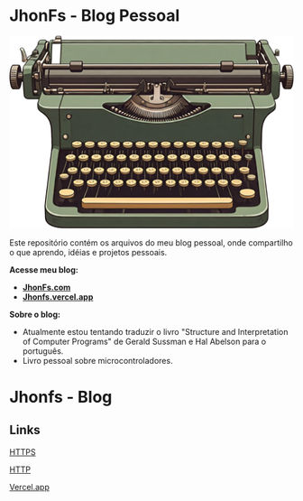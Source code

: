 # JhonFs - Blog Pessoal
![Logo do JhonFs](https://github.com/Jhonatafs/Jhonfs/blob/main/img/typewriter.png)

Este repositório contém os arquivos do meu blog pessoal, onde compartilho o que aprendo, idéias e projetos pessoais.

**Acesse meu blog:**
* **[JhonFs.com](https://JhonFs.com)**
* **[Jhonfs.vercel.app](https://Jhonfs.vercel.app)**

**Sobre o blog:**
* Atualmente estou tentando traduzir o livro "Structure and Interpretation of Computer Programs" de Gerald Sussman e Hal Abelson para o português.
* Livro pessoal sobre microcontroladores.


# Jhonfs - Blog

## Links

[HTTPS](https://www.jhonfs.com)

[HTTP](http://www.jhonfs.com)

[Vercel.app](https://jhonfs.vercel.app/)
